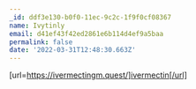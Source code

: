 ```yaml
---
_id: ddf3e130-b0f0-11ec-9c2c-1f9f0cf08367
name: Ivytinly
email: d41ef43f42ed2861e6b114d4ef9a5baa
permalink: false
date: '2022-03-31T12:48:30.663Z'
---
```

[url=https://ivermectingm.quest/]ivermectin[/url]
